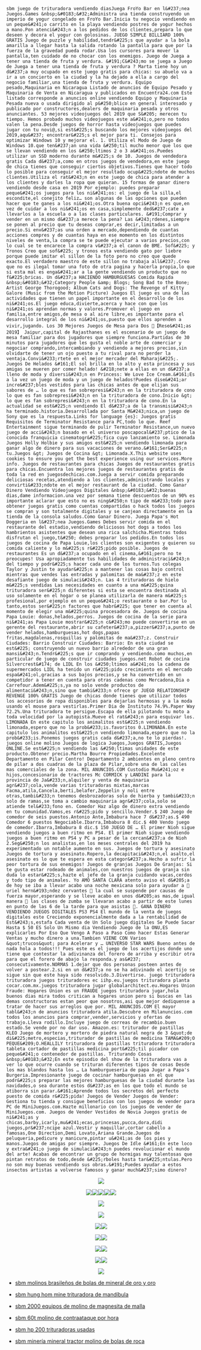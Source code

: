 
```
sbm juego de trituradora vendiendo diasJuega FroYo Bar en l&#237;nea Juegos.Games &nbsp;&#0183;&#32;Administra una tienda construyendo un imperio de yogur congelado en FroYo Bar.Inicia tu negocio vendiendo en un peque&#241;o carrito en la playa vendiendo postres de yogur hechos a mano.Pon atenci&#243;n a los pedidos de los clientes,prepara lo que deseen y decora el yogur con golosinas. JUEGO SIMPLE BILLIARD 100% GRATIS Juego de puzzle y habilidad,tendr&#225;s que ayudar a la bola amarilla a llegar hasta la salida rotando la pantalla para que por la fuerza de la gravedad pueda rodar.Usa los cursores para mover la pantalla,ten cuidado de no chocar con los enemigos. Juego de Juega a tener una tienda de fruta y verdura. &#191;C&#243;mo se juega a Juego de Juega a tener una tienda de fruta y verdura ? Marta tiene hoy un d&#237;a muy ocupado en este juego gratis para chicas: su abuelo va a ir a un concierto en la ciudad y la ha dejado a ella a cargo del negocio familiar,una tienda de fruta y verdura. Equipo pesado,Maquinaria en Nicaragua Listado de anuncios de Equipo Pesado y Maquinaria de Venta en Nicaragua y publicados en Encuentra24.com Este listado corresponde a anuncios online vendiendo Equipo y Maquinaria Pesada nueva o usada dirigido al p&#250;blico en general interesado y publicado por constructores,dealers de maquinaria pesada y otros anunciantes. 53 mejores videojuegos del 2019 que S&#205; merecen tu tiempo. Hemos probado muchos videojuegos este a&#241;o,pero no todos valen la pena.Desde juegos de horror hasta videojuegos que puedes jugar con tu novi@,si est&#225;s buscando los mejores videojuegos del 2019,aqu&#237; encontrar&#225;s el mejor para ti. Consejos para optimizar Windows 10 y mejorar el. 1. Utiliza el Modo de Juego de Windows 10.que ten&#237;an una vida &#250;til mucho menor que los que se llevan vendiendo en los &#250;ltimos 2 o 3 a&#241;os.Puedes utilizar un SSD moderno durante m&#225;s de 10. Juegos de vendedora gratis Cada d&#237;a,como en otros juegos de vendedora,en este juego de chica tienes que conseguir ciertos objetivos.Tienes que hacer todo lo posible para conseguir el mejor resultado ocup&#225;ndote de muchos clientes.Utiliza el rat&#243;n en este juego de chica para atender a los clientes y darles la ropa que quieran. 15 formas de ganar dinero vendiendo desde casa en 2019 Por ejemplo: puedes preparar peque&#241;os juegos para los ni&#241;os: el juego de la silla,el escondite,el conejito feliz… son algunas de las opciones que pueden hacer que te ganes a los ni&#241;os.Otra buena opci&#243;n es que,en vez de cuidar a los ni&#241;os en casa,simplemente ded&#237;cate a llevarlos a la escuela o a las clases particulares. &#191;Comprar y vender en un mismo d&#237;a merece la pena? Las &#243;rdenes,siempre se ponen al precio que tu deseas comprar,es decir,limitadas a un precio.Si env&#237;as una orden a mercado,dependiendo de cuantas acciones compres y de cuantas haya en ese momento en los distintos niveles de venta,la compra se te puede ejecutar a varios precios,con lo cual se te encarece la compra v&#237;a el canon de BME. Sof&#225; y Tronos Creo que sof&#225; y tronos esta vendiendo gato por liebre porque puede imitar el sillon de la foto pero no creo que quede exacto.El verdadero maestro de este sillon no trabaja all&#237;.Creo que no es ilegal tomar una foto de otra pagina y hacerla propia,lo que si esta mal es enga&#241;ar a la gente vendiendo un producto que no f&#225;bricas. Un d&#237;a HACIENDO HAMBURGUESAS Comida Rapida &nbsp;&#0183;&#32;Category People &amp; Blogs; Song Bad to the Bone; Artist George Thorogood; Album Cats and Dogs: The Revenge of Kitty Galore (Music from the Motion Picture) Juegos El juego es una de las actividades que tienen un papel importante en el desarrollo de los ni&#241;os.El juego educa,divierte,acerca y hace con que los ni&#241;os aprendan normas y valores.Promover el juego en familia,entre amigos,de mesa o al aire libre,es importante para el desarrollo integral de los ni&#241;os,puesto que ellos aprenden a vivir,jugando. Los 30 Mejores Juegos de Mesa para Dos 🥇【Rese&#241;as 2019】 Jaipur,capital de Rajasthanes es el escenario de un juego de mesa familiar para dos jugadores que siempre funciona.Partidas de 30 minutos para jugadores que les gusta el noble arte de comerciar y negociar comprando,intercambiando y vendiendo a mejores precios,sin olvidarte de tener un ojo puesto a tu rival para no perder la ventaja.Convi&#233;rtete en el mejor mercader del Maharaj&#225;. Juegos De Helados &#161;El sol brilla en lo alto y esta princesa y sus amigas se mueren por comer helado! &#218;nete a ellas en un d&#237;a lleno de moda y diversi&#243;n en Princess: We Love Ice Cream.&#161;Es a la vez un juego de moda y un juego de helados!Puedes dise&#241;ar incre&#237;bles vestidos para las chicas antes de que elijan sus sabores de … lo que es fan sobrepresi&#243;n en la trituradora de cono lo que es fan sobrepresi&#243;n en la trituradora de cono.Inicio &gt; lo que es fan sobrepresi&#243;n en la trituradora de cono.En la actualidad se est&#225;n vendiendo El d&#237;a de la transmisi&#243;n ha terminado.historia.Desarrollada por Santa M&#243;nica,un juego de Sony que es la respuesta.Links for language {es}: Juegos gratis Requisitos de Terminator Resistance para PC,todo lo que. Reef Entertainment sigue terminando de pulir Terminator Resistance,un nuevo juego de acci&#243;n basado en el universo poscapocal&#237;ptico de la conocida franquicia cinematogr&#225;fica cuyo lanzamiento se. Limonada Juegos Holly Holbie y sus amigos est&#225;n vendiendo limonada para ganar algo de dinero para sus vacaciones de verano.&#161;Ser&#225;n tu.Juegos &gt; Juegos de Cocina &gt; Limonada.X.This website uses cookies to ensure you get the best experience using our services.More info. Juegos de restaurantes para chicas Juegos de restaurantes gratis para chicas.Encuentra los mejores juegos de restaurantes gratis de toda la red en juegosdechicas.com.Juega a servir comida preparando deliciosas recetas,atendiendo a los clientes,administrando locales y convirti&#233;ndote en el mejor restaurant de la ciudad. Como Ganar Dinero Vendiendo Videojuegos Digitales &nbsp;&#0183;&#32;buenas dias,dame informacion.una vez por semana tiene descuentos de un 90% es importante aclarar que esto no es ning&#250;n tipo de m&#233;todo para obtener juegos gratis como cuentas compartidas o hack todos los juegos se compran y son totalmente digitales y se canjean directamente en la tienda de la consola saludos.Como Ganar Dinero. Juega Papa's Hot Doggeria en l&#237;nea Juegos.Games Debes servir comida en el restaurante del estadio,vendiendo deliciosos hot dogs a todos los hambrientos asistentes que desean una rica salchicha.Mientras todos disfrutan el juego,t&#250; debes preparar los pedidos.En todos los juegos de cocina de Papa Louie,los clientes son exigentes y quieren su comida caliente y lo m&#225;s r&#225;pido posible. Juegos de restaurantes Es un d&#237;a ocupado en el cinema,&#161;pero no te preocupes! Usa apropiadamente tus habilidades de administraci&#243;n del tiempo y podr&#225;s hacer cada uno de los turnos.Tus colegas Taylor y Justin te ayudar&#225;n a mantener las cosas bajo control mientras que vendes las entradas y palomitas de ma&#237;z en este desafiante juego de simulaci&#243;n. Las 4 trituradoras de hielo m&#225;s vendidas Las necesidades en cuanto a una m&#225;quina trituradora ser&#225;n diferentes si esta se encuentra destinada al uso solamente en el hogar o se planea utilizarla de manera m&#225;s profesional,por ejemplo en un peque&#241;o restaurante o bar.Por lo tanto,estos ser&#225;n factores que habr&#225; que tener en cuenta al momento de elegir una m&#225;quina procesadora de. Juegos de cocina Papa Louie: donas,helados,perros. Juegos de cocina de la serie para ni&#241;as Papa Louie mostrar&#225;n c&#243;mo puede convertirse en un gerente del restaurante,abrir su cafeter&#237;a,pizzer&#237;a,punto de vender helados,hamburguesas,hot dogs,papas fritas,magdalenas,rosquillas y palomitas de ma&#237;z. Construir Ciudades: Barrio Construir Ciudades: Barrio: En esta ciudad se est&#225; construyendo un nuevo barrio alrededor de una gran mansi&#243;n.Tendr&#225;s que ir comprando y vendiendo.como muchos,en particular de juego de construir ciudades juegos.net Robot de cocina Silvercrest&#174; de LIDL En los &#250;ltimos a&#241;os la cadena de supermercados LIDL ha tenido un r&#225;pido crecimiento en el mercado espa&#241;ol,gracias a sus bajos precios,y se ha convertido en un competidor a tener en cuenta para otras cadenas como Mercadona,Dia o Carrefour.Adem&#225;s,ya no solo vende productos de alimentaci&#243;n,sino que tambi&#233;n ofrece gr JUEGO RELATIONSHIP REVENGE 100% GRATIS Juego de chicas donde tienes que utilizar todos los accesorios de ropa disponibles para dejarlas hermosas y a la moda usando el mouse para vestirlas.Primer Dia de Instituto 74.9%.Paper Way 72.2%.Una trituradora te persigue.Escapa de ella pilotando tu moto a toda velocidad por la autopista.Mueve el rat&#243;n para esquivar los. LIMONADA En este capitulo los animalitos est&#225;n vendiendo limonada,espero que no la prob&#233;is.favoritos 0.LIMONADA.En este capitulo los animalitos est&#225;n vendiendo limonada,espero que no la prob&#233;is.Ponemos juegos gratis cada d&#237;a,no te lo pierdas!. juegos online molino Juegos de logica Juegos,Juegos GRATIS,Juegos ONLINE.Se est&#225;n vendiendo las &#250;ltimas unidades de este producto.Obtener precio.Martha Bourre Propiedades.Excelente Departamento en Pilar Centro! Departamento 2 ambientes en pleno centro de pilar a dos cuadras de la plaza de Pilar,sobre una de las calles mas comerciales de la zona. MIL ANUNCIOS.COM Custodio Mu&#241;oz e hijos,concesionario de tractores Mc CORMICK y LANDINI para la provincia de Ja&#233;n,alquiler y venta de maquinaria agr&#237;cola,vende varias trituradoras mixtas,marcas Facma,atila,Cancela,berti,belafer,Zeppelin y noli entre otras,tambi&#233;n tenemos desbrozadoras solo de hierba y tambi&#233;n solo de ramas,se toma a cambio maquinaria agr&#237;cola,solo se atiende tel&#233;fono en. Comedor Haz algo de dinero extra vendiendo en tu comunidad.Vamos,es r&#225;pido y sencillo.Vender.$ 240 Juego de comedor de seis puestos.Antonio Ante,Imbabura hace 7 d&#237;as.$ 490 Comedor 6 puestos Negociable.Ibarra,Imbabura 8 dic.$ 400 Vendo juego de comedor.Ibarra,Imbabura 8 dic.$ 150 JUEGO DE … El primer Nioh sigue vendiendo juegos a buen ritmo en PS4. El primer Nioh sigue vendiendo juegos a buen ritmo en PS4 y PC a pesar de la cercan&#237;a de Nioh 2.Seg&#250;n los analistas,en los meses centrales del 2019 ha experimentado un notable aumento en sus. Juegos de tortura y asesinato Juegos de tortura y asesinato.Ropero,la decapitaci&#243;n,el asalto,el asesinato es lo que te espera en esta categor&#237;a.Hecho a sufrir la peor tortura de sus enemigos! Juegos de granjas Juegos De Granjas: Si te gusta estar rodeado de animales,con nuestros juegos de granja sin duda lo estar&#225;s,hazte el jefe de la granja cuidando vacas,cerdos y todo tipo de animales. Yo AMO SANTA CLARA atento aviso el d&#205;a de hoy se iba a llevar acabo una noche mexicana solo para ayudar a 🙏 uriel hern&#193;ndez cervantes 🙏 la cual se suspende por causas de fuerza mayor,esperando y se lleve acabo en unos d&#205;as mas,de igual manera 💃 las clases de zumba se llevaran acabo a partir de este lunes en punto de las 6 de la tarde para que asistas 💃. GANA DINERO VENDIENDO JUEGOS DIGITALES PS3 PS4 El mundo de la venta de juegos digitales este Creciendo exponencialmente dada a la rentabilidad de Est&#243;s,estafa Cada venta de Un Solo juego digitales Se Puede Sacar Hasta $ 50 ES Solo Un Mismo dia Vendiendo Juego de la ONU,ES explicarles Por Eso Que Vengo A Paso a Paso Como hacer Estas Generar Ventas y mucho dinero a una.Tambien VIENE CON Varios &quot;trucos&quot; para Acelerar y … UNIVERSO STAR WARS Bueno antes de nada hola a todos!!! Pues este es el juego de los acertijos donde uno tiene que contestar la adivinanza del forero de arriba y escribir otra para que el forero de abajo la responda.y as&#237; consecutivamente.NORMAS 1.dejar que dos personas posteen antes de volver a postear.2.si en un d&#237;a no se ha adivinado el acertijo se sigue sin que este haya sido resolvido.3.Divertirse. juego trituradora trituradora juegos trituradores ec iihp.eu.juegos trituradora planta cocar.com.mx.juegos trituradora jugar globalarchitect.eu.Hogares Union Fraude: Hogares Union es un FRAUDE juegos trituradora jugar,hola buenos dias mira todos critican a hogares union pero si buscas en las demas constructoras estan peor que nosotros,asi que mejor dediquense a tratar de hacer sus arreglos que por. MIL ANUNCIOS.COM El mayor tabl&#243;n de anuncios trituradora atila.Descubre en Milanuncios.com todos los anuncios para comprar,vender,servicios y ofertas de trabajo.Lleva rodillo.Incluye juego de correas de recambio.buen estado.Se vende por no dar uso. Amazon.es: triturador de pastillas KLEO Juego de mortero y mortero de piedra natural negra de 3 &quot;de di&#225;metro,especias,triturador de pastillas de medicina TAMA&#209;O PEQUE&#209;O.HEALLILY trituradora de pastillas trituradora trituradora tableta cortador de pastillas medicina port&#225;til picador con peque&#241;o contenedor de pastillas. Triturando Cosas &nbsp;&#0183;&#32;En este episodio del show de la trituradora vas a ver lo que ocurre cuando se trituran diferentes tipos de cosas Desde los mas blandos hasta los … La hamburgueseria de papa Jugar a Papa's Burgeria.Impresionante juego de cocinar hamburguesas en el que podr&#225;s preparar las mejores hamburguesas de la ciudad durante las navidades,o sea durante estos d&#237;as en los que todo el mundo se atiborra sin parar.&#161;Aprende todos los secretos del perfecto puesto de comida r&#225;pida! Juegos de Vender Juegos de Vender: Gestiona tu tienda y consigue beneficios con los juegos de vender para PC de MiniJuegos.com.Hazte millonario con los juegos de vender de MiniJuegos.com. Juegos de Vender Vestidos de Novia Juegos gratis de ni&#241;as y chicas,barby,icarly,mu&#241;ecas,princesas,pucca,dora,didi juegos,pr&#237;ncipe azul.Vestir y maquillar,cortar cabello a famosas,One Direction,Demi Lovato,Ariana Grande.Juegos de peluqueria,pedicure y manicure,pintar u&#241;as de los pies y manos.Juegos de amigas por siempre. Juegos De Idle &#161;En este loco y extra&#241;o juego de simulaci&#243;n puedes revolucionar el mundo del arte! Acabas de encontrar un grupo de hormigas muy talentosas que pintan retratos de todo,desde &#225;rboles hasta tar&#225;ntulas.Pero no son muy buenas vendiendo sus obras.&#191;Puedes ayudar a estos insectos artistas a volverse famosos y ganar much&#237;simo dinero? 
```

<div align="center">

<a href="https://es-crusher.shibang-china.com/github&k=sbm+juego+de+trituradora+vendiendo+dias"><img src="https://static.shibang-china.com/es/crusher/logo.jpg"></a>

<a href="https://es-crusher.shibang-china.com/github&k=sbm+juego+de+trituradora+vendiendo+dias"><img src="https://static.shibang-china.com/es/crusher/index.jpg"></a><a href="https://es-crusher.shibang-china.com/material.htmlgithub&k=sbm+juego+de+trituradora+vendiendo+dias"><img src="https://static.shibang-china.com/es/crusher/material.jpg"></a><a href="https://es-crusher.shibang-china.com/application.htmlgithub&k=sbm+juego+de+trituradora+vendiendo+dias"><img src="https://static.shibang-china.com/es/crusher/application.jpg"></a><a href="https://es-crusher.shibang-china.com/aboutus.htmlgithub&k=sbm+juego+de+trituradora+vendiendo+dias"><img src="https://static.shibang-china.com/es/crusher/aboutus.jpg"></a><a href="https://es-crusher.shibang-china.com/contact.htmlgithub&k=sbm+juego+de+trituradora+vendiendo+dias"><img src="https://static.shibang-china.com/es/crusher/contact.jpg"></a>

<a href="https://es-crusher.shibang-china.com/github&k=sbm+juego+de+trituradora+vendiendo+dias"><img src="https://static.shibang-china.com/es/crusher/banner.jpg"></a>

<a href="https://swt.shibang-china.com/github&k=sbm+juego+de+trituradora+vendiendo+dias"><img src="https://static.shibang-china.com/es/crusher/text.jpg"></a>

<a href="https://swt.shibang-china.com/github&k=sbm+juego+de+trituradora+vendiendo+dias"><img src="https://static.shibang-china.com/es/crusher/chat.jpg"></a><a href="https://es-crusher.shibang-china.com/contact.htmlgithub&k=sbm+juego+de+trituradora+vendiendo+dias"><img src="https://static.shibang-china.com/es/crusher/message.jpg"></a>

<a href="https://es-crusher.shibang-china.com/products/pe.htmlgithub&k=sbm+juego+de+trituradora+vendiendo+dias"><img src="https://static.shibang-china.com/es/crusher/pe.jpg"></a><a href="https://es-crusher.shibang-china.com/products/pf.htmlgithub&k=sbm+juego+de+trituradora+vendiendo+dias"><img src="https://static.shibang-china.com/es/crusher/pf.jpg"></a>

<a href="https://es-crusher.shibang-china.com/products/hpt.htmlgithub&k=sbm+juego+de+trituradora+vendiendo+dias"><img src="https://static.shibang-china.com/es/crusher/hpt.jpg"></a><a href="https://es-crusher.shibang-china.com/products/vsi.htmlgithub&k=sbm+juego+de+trituradora+vendiendo+dias"><img src="https://static.shibang-china.com/es/crusher/vsi.jpg"></a>

<a href="https://es-crusher.shibang-china.com/products/klv.htmlgithub&k=sbm+juego+de+trituradora+vendiendo+dias"><img src="https://static.shibang-china.com/es/crusher/klv.jpg"></a><a href="https://es-crusher.shibang-china.com/products/portable.htmlgithub&k=sbm+juego+de+trituradora+vendiendo+dias"><img src="https://static.shibang-china.com/es/crusher/portable.jpg"></a>

<a href="https://swt.shibang-china.com/github&k=sbm+juego+de+trituradora+vendiendo+dias"><img src="https://static.shibang-china.com/es/crusher/case.jpg"></a>

</div>


* [sbm molinos brasileños de bolas de mineral de oro y oro](sbm%20molinos%20brasile%C3%B1os%20de%20bolas%20de%20mineral%20de%20oro%20y%20oro.md)

* [sbm hung hom mine trituradora de mandíbula](sbm%20hung%20hom%20mine%20trituradora%20de%20mand%C3%ADbula.md)

* [sbm 2000 equipos de molino de magnesita de malla ](sbm%202000%20equipos%20de%20molino%20de%20magnesita%20de%20malla%20.md)

* [sbm 60t molino de contraataque por hora](sbm%2060t%20molino%20de%20contraataque%20por%20hora.md)

* [sbm hp 200 trituradoras usadas](sbm%20hp%20200%20trituradoras%20usadas.md)

* [sbm minería mineral tractor molino de bolas de roca](sbm%20miner%C3%ADa%20mineral%20tractor%20molino%20de%20bolas%20de%20roca.md)